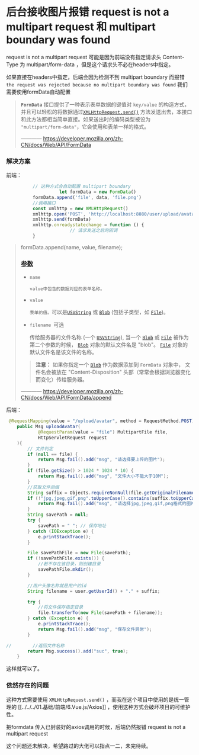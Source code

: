 # 后台接收图片报错 request is not a multipart request 和 multipart boundary was found



request is not a multipart request 可能是因为前端没有指定请求头 Content-Type 为 multipart/form-data ，但是这个请求头不必在headers中指定。

如果直接在headers中指定，后端会因为检测不到 multipart boundary 而报错 `the request was rejected because no multipart boundary was found` 我们需要使用formData自动配置



> **`FormData`** 接口提供了一种表示表单数据的键值对 `key/value` 的构造方式，并且可以轻松的将数据通过[`XMLHttpRequest.send()`](https://developer.mozilla.org/zh-CN/docs/Web/API/XMLHttpRequest/send) 方法发送出去，本接口和此方法都相当简单直接。如果送出时的编码类型被设为 `"multipart/form-data"`，它会使用和表单一样的格式。
>
> ———— https://developer.mozilla.org/zh-CN/docs/Web/API/FormData



### 解决方案

前端：

```js
          // 这种方式会自动配置 multipart boundary
					let formData = new FormData()
          formData.append('file', data, 'file.png')
          //调用接口
          const xmlhttp = new XMLHttpRequest()
          xmlhttp.open('POST', 'http://localhost:8080/user/upload/avatar', true)
          xmlhttp.send(formData)
          xmlhttp.onreadystatechange = function () {
						// 请求发送之后的回调
          }
```



> formData.append(name, value, filename);
>
> ### [参数](https://developer.mozilla.org/zh-CN/docs/Web/API/FormData/append#append_parameters)
>
> - `name`
>
>   `value中包含的数据对应的表单名称。`
>
> - `value`
>
>   `表单的值。`可以是[`USVString`](https://developer.mozilla.org/zh-CN/docs/Web/API/USVString) 或 [`Blob`](https://developer.mozilla.org/zh-CN/docs/Web/API/Blob) (包括子类型，如 [`File`](https://developer.mozilla.org/zh-CN/docs/Web/API/File))。
>
> - `filename `可选
>
>   传给服务器的文件名称 (一个 [`USVString`](https://developer.mozilla.org/zh-CN/docs/Web/API/USVString)), 当一个 [`Blob`](https://developer.mozilla.org/zh-CN/docs/Web/API/Blob) 或 [`File`](https://developer.mozilla.org/zh-CN/docs/Web/API/File) 被作为第二个参数的时候， [`Blob`](https://developer.mozilla.org/zh-CN/docs/Web/API/Blob) 对象的默认文件名是 "blob"。 [`File`](https://developer.mozilla.org/zh-CN/docs/Web/API/File) 对象的默认文件名是该文件的名称。
>
> > **注意：** 如果你指定一个 [`Blob`](https://developer.mozilla.org/zh-CN/docs/Web/API/Blob) 作为数据添加到 `FormData` 对象中， 文件名会被放在 "Content-Disposition" 头部（常常会根据浏览器变化而变化）传给服务器。
>
> ———— https://developer.mozilla.org/zh-CN/docs/Web/API/FormData/append



后端：

```java
 @RequestMapping(value = "/upload/avatar", method = RequestMethod.POST)
    public Msg uploadAvatar(
            @RequestParam(value = "file") MultipartFile file,
            HttpServletRequest request
    ){
        // 文件判定
        if (null == file) {
            return Msg.fail().add("msg", "请选择要上传的图片");
        }
        if (file.getSize() > 1024 * 1024 * 10) {
            return Msg.fail().add("msg", "文件大小不能大于10M");
        }
        //获取文件后缀
        String suffix = Objects.requireNonNull(file.getOriginalFilename()).substring(file.getOriginalFilename().lastIndexOf(".") + 1);
        if (!"jpg,jpeg,gif,png".toUpperCase().contains(suffix.toUpperCase())) {
            return Msg.fail().add("msg", "请选择jpg,jpeg,gif,png格式的图片");
        }
        String savePath = null;
        try {
            savePath = " "; // 保存地址
        } catch (IOException e) {
            e.printStackTrace();
        }

        File savePathFile = new File(savePath);
        if (!savePathFile.exists()) {
            //若不存在该目录，则创建目录
            savePathFile.mkdir();
        }

        //用户头像名称就是用户的id
        String filename = user.getUserId() + "." + suffix;

        try {
            //将文件保存指定目录
            file.transferTo(new File(savePath + filename));
        } catch (Exception e) {
            e.printStackTrace();
            return Msg.fail().add("msg", "保存文件异常");
        }

//        //返回文件名称
        return Msg.success().add("suc", true);
    }
```

这样就可以了。



### 依然存在的问题

这种方式需要使用 `XMLHttpRequest.send()` ，而我在这个项目中使用的是统一管理的 [[../../../01.基础/前端/6.Vue.js/Axios]] ，使用这种方式会破坏项目的可维护性。

把formdata 传入已封装好的axios调用的时候，后端仍然报错 request is not a multipart request  

这个问题还未解决，希望路过的大佬可以指点一二，未完待续。